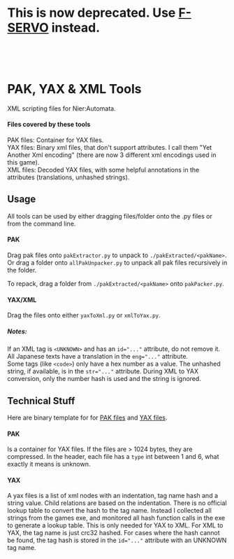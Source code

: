 # This is now deprecated. Use [F-SERVO](https://github.com/ArthurHeitmann/F-SERVO) instead.

&nbsp;

&nbsp;

# PAK, YAX & XML Tools

XML scripting files for Nier:Automata.

#### Files covered by these tools

PAK files: Container for YAX files.  
YAX files: Binary xml files, that don't support attributes. I call them "Yet Another Xml encoding" (there are now 3 different xml encodings used in this game).  
XML files: Decoded YAX files, with some helpful annotations in the attributes (translations, unhashed strings).

## Usage

All tools can be used by either dragging files/folder onto the .py files or from the command line.

#### PAK

Drag pak files onto `pakExtractor.py` to unpack to `./pakExtracted/<pakName>`.  
Or drag a folder onto `allPakUnpacker.py` to unpack all pak files recursively in the folder.

To repack, drag a folder from `./pakExtracted/<pakName>` onto `pakPacker.py`.

#### YAX/XML

Drag the files onto either `yaxToXml.py` or `xmlToYax.py`.

##### Notes:
If an XML tag is `<UNKNOWN>` and has an `id="..."` attribute, do not remove it.  
All Japanese texts have a translation in the `eng="..."` attribute.  
Some tags (like `<code>`) only have a hex number as a value. The unhashed string, if available, is in the `str="..."` attribute. During XML to YAX conversion, only the number hash is used and the string is ignored.

## Technical Stuff

Here are binary template for for [PAK files](../../BinaryTemplates/NierA_PAK.bt) and [YAX files](../../BinaryTemplates/NierA_YAX.bt).

#### PAK

Is a container for YAX files. If the files are > 1024 bytes, they are compressed. In the header, each file has a `type` int between 1 and 6, what exactly it means is unknown.

#### YAX

A yax files is a list of xml nodes with an indentation, tag name hash and a string value. Child relations are based on the indentation. There is no official lookup table to convert the hash to the tag name. Instead I collected all strings from the games exe, and monitored all hash function calls in the exe to generate a lookup table. This is only needed for YAX to XML. For XML to YAX, the tag name is just crc32 hashed. For cases where the hash cannot be found, the tag hash is stored in the `id="..."` attribute with an UNKNOWN tag name.
